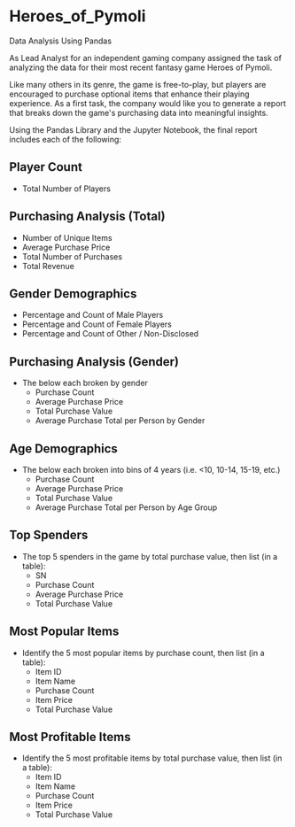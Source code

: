 # Heroes_of_Pymoli
Data Analysis Using Pandas 

As Lead Analyst for an independent gaming company assigned the task of analyzing the data for their most recent fantasy game Heroes of Pymoli.

Like many others in its genre, the game is free-to-play, but players are encouraged to purchase optional items that enhance their playing experience. As a first task, the company would like you to generate a report that breaks down the game's purchasing data into meaningful insights.

Using the Pandas Library and the Jupyter Notebook, the final report includes each of the following:

## Player Count
- Total Number of Players

## Purchasing Analysis (Total)
- Number of Unique Items
- Average Purchase Price
- Total Number of Purchases
- Total Revenue

## Gender Demographics
- Percentage and Count of Male Players
- Percentage and Count of Female Players
- Percentage and Count of Other / Non-Disclosed

## Purchasing Analysis (Gender)
- The below each broken by gender
  - Purchase Count
  - Average Purchase Price
  - Total Purchase Value
  - Average Purchase Total per Person by Gender

## Age Demographics
- The below each broken into bins of 4 years (i.e. <10, 10-14, 15-19, etc.)
  - Purchase Count
  - Average Purchase Price
  - Total Purchase Value
  - Average Purchase Total per Person by Age Group

## Top Spenders
- The top 5 spenders in the game by total purchase value, then list (in a table):
  - SN
  - Purchase Count
  - Average Purchase Price
  - Total Purchase Value


## Most Popular Items
- Identify the 5 most popular items by purchase count, then list (in a table):
  - Item ID
  - Item Name
  - Purchase Count
  - Item Price
  - Total Purchase Value


## Most Profitable Items
- Identify the 5 most profitable items by total purchase value, then list (in a table):
  - Item ID
  - Item Name
  - Purchase Count
  - Item Price
  - Total Purchase Value



